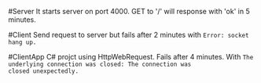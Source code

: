 #Server
It starts server on port 4000. GET to '/' will response with 'ok' in 5 minutes.

#Client
Send request to server but fails after 2 minutes with
<code>Error: socket hang up.</code>

#ClientApp
C# projct using HttpWebRequest. Fails after 4 minutes. With
<code>The underlying connection was closed: The connection was closed unexpectedly.</code>
